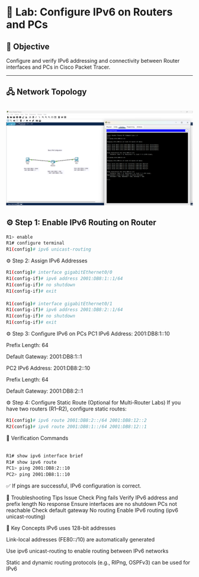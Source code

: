 # 🧪 Lab: Configure IPv6 on Routers and PCs

## 🎯 Objective
Configure and verify IPv6 addressing and connectivity between Router interfaces and PCs in Cisco Packet Tracer.

---

## 🖧 Network Topology
![Network Topology](Basic_IPv6_Configuration.png)
---

## ⚙️ Step 1: Enable IPv6 Routing on Router

```bash
R1> enable
R1# configure terminal
R1(config)# ipv6 unicast-routing
``` 

⚙️ Step 2: Assign IPv6 Addresses
```bash
R1(config)# interface gigabitEthernet0/0
R1(config-if)# ipv6 address 2001:DB8:1::1/64
R1(config-if)# no shutdown
R1(config-if)# exit

R1(config)# interface gigabitEthernet0/1
R1(config-if)# ipv6 address 2001:DB8:2::1/64
R1(config-if)# no shutdown
R1(config-if)# exit
```

⚙️ Step 3: Configure IPv6 on PCs
PC1
IPv6 Address: 2001:DB8:1::10

Prefix Length: 64

Default Gateway: 2001:DB8:1::1

PC2
IPv6 Address: 2001:DB8:2::10

Prefix Length: 64

Default Gateway: 2001:DB8:2::1

⚙️ Step 4: Configure Static Route (Optional for Multi-Router Labs)
If you have two routers (R1–R2), configure static routes:

```bash
R1(config)# ipv6 route 2001:DB8:2::/64 2001:DB8:12::2
R2(config)# ipv6 route 2001:DB8:1::/64 2001:DB8:12::1
```
🧩 Verification Commands
```bash

R1# show ipv6 interface brief
R1# show ipv6 route
PC1> ping 2001:DB8:2::10
PC2> ping 2001:DB8:1::10
```

✅ If pings are successful, IPv6 configuration is correct.

🧰 Troubleshooting Tips
Issue	Check
Ping fails	Verify IPv6 address and prefix length
No response	Ensure interfaces are no shutdown
PCs not reachable	Check default gateway
No routing	Enable IPv6 routing (ipv6 unicast-routing)

🧠 Key Concepts
IPv6 uses 128-bit addresses

Link-local addresses (FE80::/10) are automatically generated

Use ipv6 unicast-routing to enable routing between IPv6 networks

Static and dynamic routing protocols (e.g., RIPng, OSPFv3) can be used for IPv6